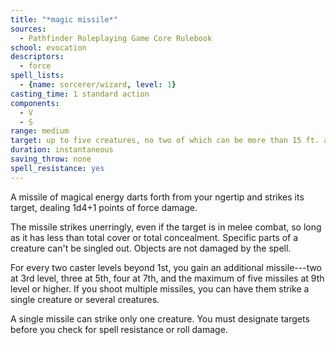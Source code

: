 ```yaml
---
title: "*magic missile*"
sources:
  - Pathfinder Roleplaying Game Core Rulebook
school: evocation
descriptors:
  - force
spell_lists:
  - {name: sorcerer/wizard, level: 1}
casting_time: 1 standard action
components:
  - V
  - S
range: medium
target: up to five creatures, no two of which can be more than 15 ft. apart
duration: instantaneous
saving_throw: none
spell_resistance: yes
---
```


A missile of magical energy darts forth from your  ngertip and strikes its target, dealing 1d4+1 points of force damage.

The missile strikes unerringly, even if the target is in melee combat, so long as it has less than total cover or total concealment. Specific parts of a creature can't be singled out. Objects are not damaged by the spell.

For every two caster levels beyond 1st, you gain an additional missile---two at 3rd level, three at 5th, four at 7th, and the maximum of five missiles at 9th level or higher. If you shoot multiple missiles, you can have them strike a single creature or several creatures.

A single missile can strike only one creature. You must designate targets before you check for spell resistance or roll damage.

